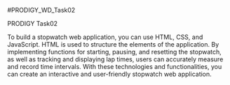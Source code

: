 #PRODIGY_WD_Task02

PRODIGY Task02

To build a stopwatch web application, you can use HTML, CSS, and JavaScript. HTML is used to 
structure the elements of the application. By implementing functions for starting, pausing, 
and resetting the stopwatch, as well as tracking and displaying lap times, users can accurately 
measure and record time intervals. With these technologies and functionalities, you can create 
an interactive and user-friendly stopwatch web application.


